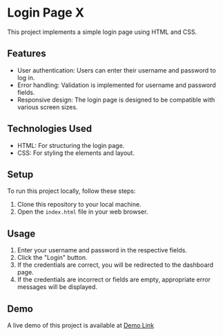 # Login Page X

This project implements a simple login page using HTML and CSS.

## Features

- User authentication: Users can enter their username and password to log in.
- Error handling: Validation is implemented for username and password fields.
- Responsive design: The login page is designed to be compatible with various screen sizes.

## Technologies Used

- HTML: For structuring the login page.
- CSS: For styling the elements and layout.

## Setup

To run this project locally, follow these steps:

1. Clone this repository to your local machine.
2. Open the `index.html` file in your web browser.

## Usage

1. Enter your username and password in the respective fields.
2. Click the "Login" button.
3. If the credentials are correct, you will be redirected to the dashboard page.
4. If the credentials are incorrect or fields are empty, appropriate error messages will be displayed.

## Demo

A live demo of this project is available at [Demo Link](https://amanc77.github.io/Twitter-golin-page/)








